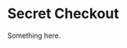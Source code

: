 [title]: # (Secret Checkout)
[tags]: # (XXX)
[priority]: # (1400)
# Secret Checkout
Something here.
